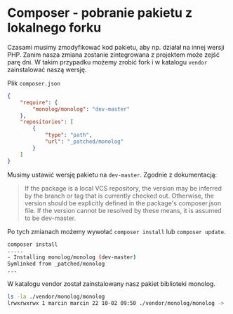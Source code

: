 # Composer - pobranie pakietu z lokalnego forku

Czasami musimy zmodyfikować kod pakietu, aby np. działał na innej wersji PHP.
Zanim nasza zmiana zostanie zintegrowana z projektem może zejść parę dni.
W takim przypadku możemy zrobić fork i w katalogu `vendor` zainstalować naszą wersję.

Plik `composer.json`

``` json
{
    "require": {
        "monolog/monolog": "dev-master"
    },
    "repositories": [
        {
            "type": "path",
            "url": "_patched/monolog"
        }
    ]
}
```

Musimy ustawić wersję pakietu na `dev-master`. Zgodnie z dokumentacją:
>If the package is a local VCS repository, the version may be inferred by the branch or tag that is currently checked out. Otherwise, the version should be explicitly defined in the package's composer.json file. If the version cannot be resolved by these means, it is assumed to be dev-master.

Po tych zmianach możemy wywołać `composer install` lub `composer update`.
``` bash
composer install
.....
- Installing monolog/monolog (dev-master)
Symlinked from _patched/monolog
...
```
W katalogu vendor został zainstalowany nasz pakiet biblioteki monolog.
``` bash
ls -la ./vendor/monolog/monolog
lrwxrwxrwx 1 marcin marcin 22 10-02 09:50 ./vendor/monolog/monolog -> ../../_patched/monolog
```
